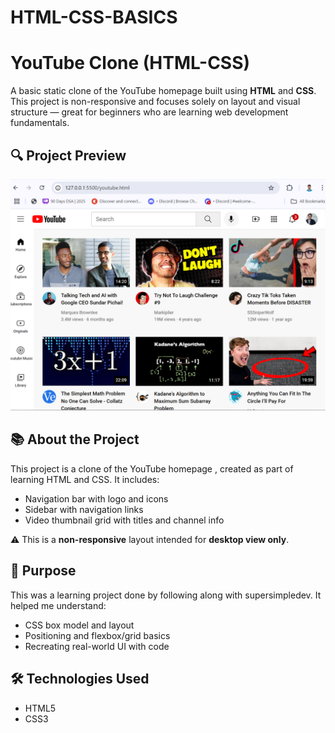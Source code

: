 # HTML-CSS-BASICS

# YouTube Clone (HTML-CSS)

A basic static clone of the YouTube homepage built using  **HTML** and **CSS**. This project is non-responsive and focuses solely on layout and visual structure — great for beginners who are learning web development fundamentals.

## 🔍 Project Preview

[![YouTube Clone Screenshot](./Screenshot.png)](./Screenshot.png)

 <!-- Replace with your image filename -->

## 📚 About the Project

This project is a clone of the YouTube homepage , created as part of learning HTML and CSS. It includes:

- Navigation bar with logo and icons
- Sidebar with navigation links
- Video thumbnail grid with titles and channel info

⚠️ This is a **non-responsive** layout intended for **desktop view only**.

## 🎯 Purpose

This was a learning project done by following along with supersimpledev. It helped me understand:


- CSS box model and layout
- Positioning and flexbox/grid basics
- Recreating real-world UI with code

## 🛠️ Technologies Used

- HTML5
- CSS3